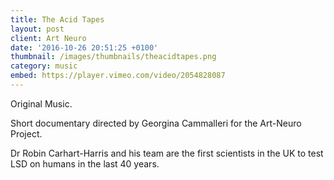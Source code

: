 ```yaml
---
title: The Acid Tapes
layout: post
client: Art Neuro
date: '2016-10-26 20:51:25 +0100'
thumbnail: /images/thumbnails/theacidtapes.png
category: music
embed: https://player.vimeo.com/video/2054828087
---
```


Original Music.

Short documentary directed by Georgina Cammalleri for the Art-Neuro Project.

Dr Robin Carhart-Harris and his team are the first scientists in the UK to test LSD on humans in the last 40 years.
